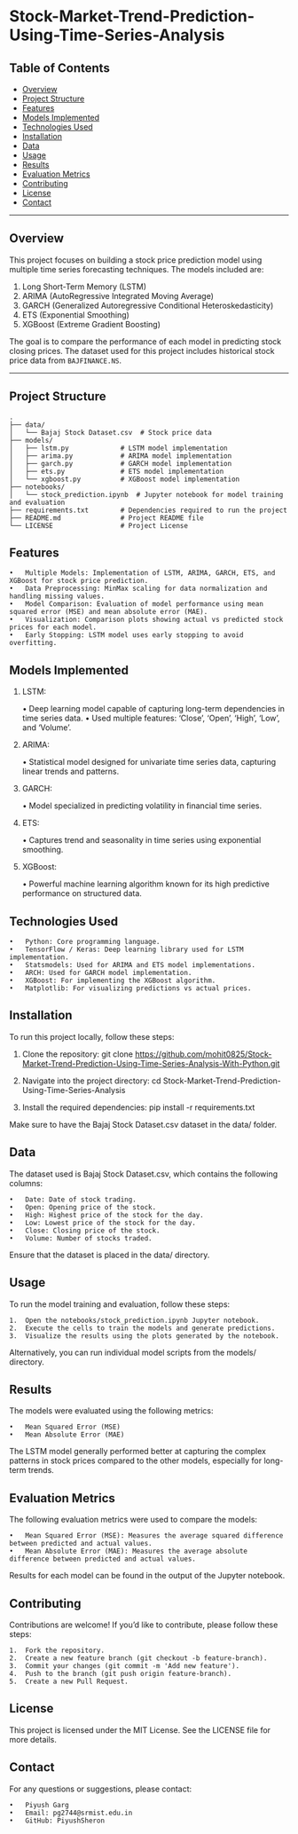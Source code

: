 # Stock-Market-Trend-Prediction-Using-Time-Series-Analysis

## Table of Contents
- [Overview](#overview)
- [Project Structure](#project-structure)
- [Features](#features)
- [Models Implemented](#models-implemented)
- [Technologies Used](#technologies-used)
- [Installation](#installation)
- [Data](#data)
- [Usage](#usage)
- [Results](#results)
- [Evaluation Metrics](#evaluation-metrics)
- [Contributing](#contributing)
- [License](#license)
- [Contact](#contact)

---

## Overview
This project focuses on building a stock price prediction model using multiple time series forecasting techniques. The models included are:

1. Long Short-Term Memory (LSTM)
2. ARIMA (AutoRegressive Integrated Moving Average)
3. GARCH (Generalized Autoregressive Conditional Heteroskedasticity)
4. ETS (Exponential Smoothing)
5. XGBoost (Extreme Gradient Boosting)

The goal is to compare the performance of each model in predicting stock closing prices. The dataset used for this project includes historical stock price data from `BAJFINANCE.NS`.

---

## Project Structure
```plaintext
.
├── data/
│   └── Bajaj Stock Dataset.csv  # Stock price data
├── models/
│   ├── lstm.py             # LSTM model implementation
│   ├── arima.py            # ARIMA model implementation
│   ├── garch.py            # GARCH model implementation
│   ├── ets.py              # ETS model implementation
│   └── xgboost.py          # XGBoost model implementation
├── notebooks/
│   └── stock_prediction.ipynb  # Jupyter notebook for model training and evaluation
├── requirements.txt        # Dependencies required to run the project
├── README.md               # Project README file
└── LICENSE                 # Project License

```

## Features

	•	Multiple Models: Implementation of LSTM, ARIMA, GARCH, ETS, and XGBoost for stock price prediction.
	•	Data Preprocessing: MinMax scaling for data normalization and handling missing values.
	•	Model Comparison: Evaluation of model performance using mean squared error (MSE) and mean absolute error (MAE).
	•	Visualization: Comparison plots showing actual vs predicted stock prices for each model.
	•	Early Stopping: LSTM model uses early stopping to avoid overfitting.

## Models Implemented

1. LSTM:

	•	Deep learning model capable of capturing long-term dependencies in time series data.
	•	Used multiple features: ‘Close’, ‘Open’, ‘High’, ‘Low’, and ‘Volume’.

2. ARIMA:

	•	Statistical model designed for univariate time series data, capturing linear trends and patterns.

3. GARCH:

	•	Model specialized in predicting volatility in financial time series.

4. ETS:

	•	Captures trend and seasonality in time series using exponential smoothing.

5. XGBoost:

	•	Powerful machine learning algorithm known for its high predictive performance on structured data.

## Technologies Used

	•	Python: Core programming language.
	•	TensorFlow / Keras: Deep learning library used for LSTM implementation.
	•	Statsmodels: Used for ARIMA and ETS model implementations.
	•	ARCH: Used for GARCH model implementation.
	•	XGBoost: For implementing the XGBoost algorithm.
	•	Matplotlib: For visualizing predictions vs actual prices.

## Installation

To run this project locally, follow these steps:

1.	Clone the repository:
git clone https://github.com/mohit0825/Stock-Market-Trend-Prediction-Using-Time-Series-Analysis-With-Python.git

2.	Navigate into the project directory:
cd Stock-Market-Trend-Prediction-Using-Time-Series-Analysis

3.	Install the required dependencies:
pip install -r requirements.txt

Make sure to have the Bajaj Stock Dataset.csv dataset in the data/ folder.

## Data

The dataset used is Bajaj Stock Dataset.csv, which contains the following columns:

	•	Date: Date of stock trading.
	•	Open: Opening price of the stock.
	•	High: Highest price of the stock for the day.
	•	Low: Lowest price of the stock for the day.
	•	Close: Closing price of the stock.
	•	Volume: Number of stocks traded.

Ensure that the dataset is placed in the data/ directory.

## Usage

To run the model training and evaluation, follow these steps:

	1.	Open the notebooks/stock_prediction.ipynb Jupyter notebook.
	2.	Execute the cells to train the models and generate predictions.
	3.	Visualize the results using the plots generated by the notebook.

Alternatively, you can run individual model scripts from the models/ directory.

## Results

The models were evaluated using the following metrics:

	•	Mean Squared Error (MSE)
	•	Mean Absolute Error (MAE)

The LSTM model generally performed better at capturing the complex patterns in stock prices compared to the other models, especially for long-term trends.

## Evaluation Metrics

The following evaluation metrics were used to compare the models:

	•	Mean Squared Error (MSE): Measures the average squared difference between predicted and actual values.
	•	Mean Absolute Error (MAE): Measures the average absolute difference between predicted and actual values.

Results for each model can be found in the output of the Jupyter notebook.

## Contributing

Contributions are welcome! If you’d like to contribute, please follow these steps:

	1.	Fork the repository.
	2.	Create a new feature branch (git checkout -b feature-branch).
	3.	Commit your changes (git commit -m 'Add new feature').
	4.	Push to the branch (git push origin feature-branch).
	5.	Create a new Pull Request.

## License

This project is licensed under the MIT License. See the LICENSE file for more details.

## Contact

For any questions or suggestions, please contact:

	•	Piyush Garg
	•	Email: pg2744@srmist.edu.in
	•	GitHub: PiyushSheron
